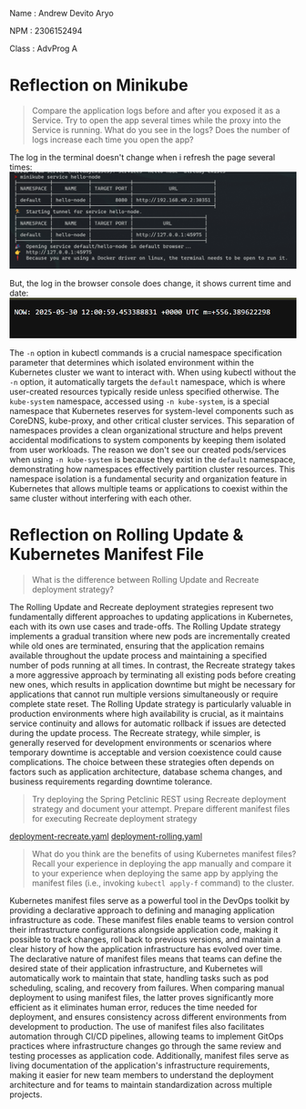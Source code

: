 Name    : Andrew Devito Aryo

NPM     : 2306152494

Class   : AdvProg A

# Reflection on Minikube
> Compare the application logs before and after you exposed it as a Service. Try to open the app several times while the proxy into the Service is running. What do you see in the logs? Does the number of logs increase each time you open the app?

The log in the terminal doesn't change when i refresh the page several times:
![alt text](image.png)

But, the log in the browser console does change, it shows current time and date:
![alt text](image-1.png)

The `-n` option in kubectl commands is a crucial namespace specification parameter that determines which isolated environment within the Kubernetes cluster we want to interact with. When using kubectl without the `-n` option, it automatically targets the `default` namespace, which is where user-created resources typically reside unless specified otherwise. The `kube-system` namespace, accessed using `-n kube-system`, is a special namespace that Kubernetes reserves for system-level components such as CoreDNS, kube-proxy, and other critical cluster services. This separation of namespaces provides a clean organizational structure and helps prevent accidental modifications to system components by keeping them isolated from user workloads. The reason we don't see our created pods/services when using `-n kube-system` is because they exist in the `default` namespace, demonstrating how namespaces effectively partition cluster resources. This namespace isolation is a fundamental security and organization feature in Kubernetes that allows multiple teams or applications to coexist within the same cluster without interfering with each other.

# Reflection on Rolling Update & Kubernetes Manifest File
> What is the difference between Rolling Update and Recreate deployment strategy?

The Rolling Update and Recreate deployment strategies represent two fundamentally different approaches to updating applications in Kubernetes, each with its own use cases and trade-offs. The Rolling Update strategy implements a gradual transition where new pods are incrementally created while old ones are terminated, ensuring that the application remains available throughout the update process and maintaining a specified number of pods running at all times. In contrast, the Recreate strategy takes a more aggressive approach by terminating all existing pods before creating new ones, which results in application downtime but might be necessary for applications that cannot run multiple versions simultaneously or require complete state reset. The Rolling Update strategy is particularly valuable in production environments where high availability is crucial, as it maintains service continuity and allows for automatic rollback if issues are detected during the update process. The Recreate strategy, while simpler, is generally reserved for development environments or scenarios where temporary downtime is acceptable and version coexistence could cause complications. The choice between these strategies often depends on factors such as application architecture, database schema changes, and business requirements regarding downtime tolerance.

> Try deploying the Spring Petclinic REST using Recreate deployment strategy and document your attempt. Prepare different manifest files for executing Recreate deployment strategy

[deployment-recreate.yaml](deployment-recreate.yaml)
[deployment-rolling.yaml](deployment-rolling.yaml)

> What do you think are the benefits of using Kubernetes manifest files? Recall your experience in deploying the app manually and compare it to your experience when deploying the same app by applying the manifest files (i.e., invoking `kubectl apply-f` command) to the cluster.

Kubernetes manifest files serve as a powerful tool in the DevOps toolkit by providing a declarative approach to defining and managing application infrastructure as code. These manifest files enable teams to version control their infrastructure configurations alongside application code, making it possible to track changes, roll back to previous versions, and maintain a clear history of how the application infrastructure has evolved over time. The declarative nature of manifest files means that teams can define the desired state of their application infrastructure, and Kubernetes will automatically work to maintain that state, handling tasks such as pod scheduling, scaling, and recovery from failures. When comparing manual deployment to using manifest files, the latter proves significantly more efficient as it eliminates human error, reduces the time needed for deployment, and ensures consistency across different environments from development to production. The use of manifest files also facilitates automation through CI/CD pipelines, allowing teams to implement GitOps practices where infrastructure changes go through the same review and testing processes as application code. Additionally, manifest files serve as living documentation of the application's infrastructure requirements, making it easier for new team members to understand the deployment architecture and for teams to maintain standardization across multiple projects.